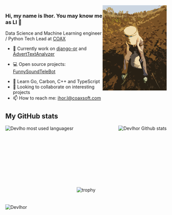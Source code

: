 <img align="right" src="https://github.com/DevIhor/DevIhor/blob/main/ava.png" width=200px />

### Hi, my name is Ihor. You may know me as LI 👋

Data Science and Machine Learning engineer / Python Tech Lead at [COAX](https://coaxsoft.com)

- 🔭 Currently work on [django-qr](https://github.com/DevIhor/django-qr) and [AdvertTextAnalyzer](https://github.com/DevIhor/AdvertTextAnalyzer)
* 💻 Open source projects:
[FunnySoundTeleBot](https://github.com/DevIhor/FunnySoundTeleBot)
- 🌱 Learn Go, Carbon, C++ and TypeScript
- 👯 Looking to collaborate on interesting projects
- 📫 How to reach me: ihor.l@coaxsoft.com

## My GitHub stats
<div>
  <img align="left" height="165px" src="https://github-readme-stats.vercel.app/api/top-langs/?username=DevIhor&layout=compact&theme=dark" alt="DevIho most used languagesr" />
  <img align="right" height="165px" src="https://github-readme-stats.vercel.app/api?username=DevIhor&show_icons=true&count_private=true&theme=dark" alt="DevIhor Github stats" />
</div>
<div><img src="data:image/gif;base64,R0lGODlhAQABAAD/ACwAAAAAAQABAAACADs=" width="1px" height="190px"></div>
<div align="center"><img src="https://github-profile-trophy.vercel.app/?username=DevIhor" alt="trophy"></div>
<div><img src="data:image/gif;base64,R0lGODlhAQABAAD/ACwAAAAAAQABAAACADs=" width="1px" height="20px"></div>
<p><img src="https://komarev.com/ghpvc/?username=DevIhor" alt="DevIhor" /></p>
